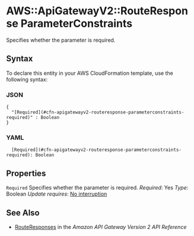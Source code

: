 # AWS::ApiGatewayV2::RouteResponse ParameterConstraints<a name="aws-properties-apigatewayv2-routeresponse-parameterconstraints"></a>

Specifies whether the parameter is required\.

## Syntax<a name="aws-properties-apigatewayv2-routeresponse-parameterconstraints-syntax"></a>

To declare this entity in your AWS CloudFormation template, use the following syntax:

### JSON<a name="aws-properties-apigatewayv2-routeresponse-parameterconstraints-syntax.json"></a>

```
{
  "[Required](#cfn-apigatewayv2-routeresponse-parameterconstraints-required)" : Boolean
}
```

### YAML<a name="aws-properties-apigatewayv2-routeresponse-parameterconstraints-syntax.yaml"></a>

```
  [Required](#cfn-apigatewayv2-routeresponse-parameterconstraints-required): Boolean
```

## Properties<a name="aws-properties-apigatewayv2-routeresponse-parameterconstraints-properties"></a>

`Required`  <a name="cfn-apigatewayv2-routeresponse-parameterconstraints-required"></a>
Specifies whether the parameter is required\.
*Required*: Yes
*Type*: Boolean
*Update requires*: [No interruption](https://docs.aws.amazon.com/AWSCloudFormation/latest/UserGuide/using-cfn-updating-stacks-update-behaviors.html#update-no-interrupt)

## See Also<a name="aws-properties-apigatewayv2-routeresponse-parameterconstraints--seealso"></a>
+ [RouteResponses](https://docs.aws.amazon.com/apigatewayv2/latest/api-reference/apis-apiid-routes-routeid-routeresponses.html) in the *Amazon API Gateway Version 2 API Reference*
